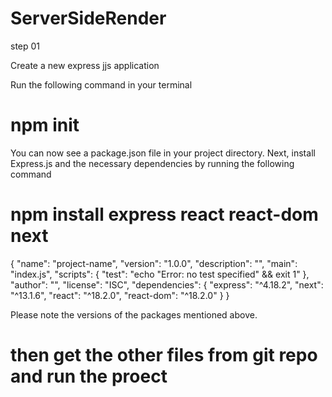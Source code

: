 # ServerSideRender

step 01 

Create a new express jjs application

Run the following command in your terminal

# npm init

You can now see a package.json file in your project directory.
Next, install Express.js and the necessary dependencies by running the following command

# npm install express react react-dom next

{
"name": "project-name",
"version": "1.0.0",
"description": "",
"main": "index.js",
"scripts": {
  "test": "echo \"Error: no test specified\" && exit 1"
},
"author": "",
"license": "ISC",
"dependencies": {
  "express": "^4.18.2",
  "next": "^13.1.6",
  "react": "^18.2.0",
  "react-dom": "^18.2.0"
}
}

Please note the versions of the packages mentioned above.

# then get the other files from git repo and run the proect
